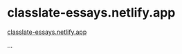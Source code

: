 # classlate-essays.netlify.app

[classlate-essays.netlify.app](https://classlate-essays.netlify.app)

...
